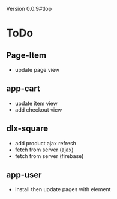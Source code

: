 Version 0.0.9#tlop

# ToDo

## Page-Item
* update page view

## app-cart 
* update item view
* add checkout view

## dlx-square 
* add product ajax refresh
* fetch from server (ajax)
* fetch from server (firebase)

## app-user
* install then update pages with element
